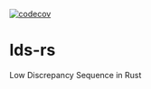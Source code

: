 [![codecov](https://codecov.io/gh/luk036/lds-rs/branch/master/graph/badge.svg?token=wu6Alzj2TF)](https://codecov.io/gh/luk036/lds-rs)

# lds-rs

Low Discrepancy Sequence in Rust
